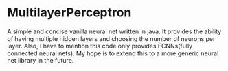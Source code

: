 # MultilayerPerceptron
A simple and concise vanilla neural net written in java. It provides the ability of having multiple hidden layers and choosing the number of neurons per layer.
Also, I have to mention this code only provides FCNNs(fully connected neural nets).
My hope is to extend this to a more generic neural net library in the future.
